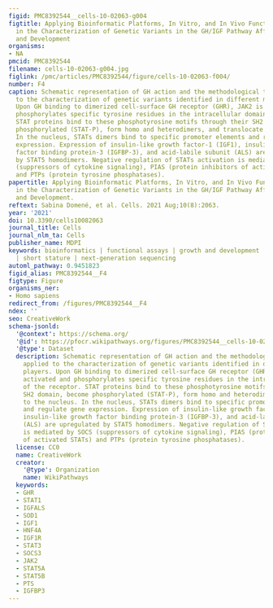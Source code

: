 ```yaml
---
figid: PMC8392544__cells-10-02063-g004
figtitle: Applying Bioinformatic Platforms, In Vitro, and In Vivo Functional Assays
  in the Characterization of Genetic Variants in the GH/IGF Pathway Affecting Growth
  and Development
organisms:
- NA
pmcid: PMC8392544
filename: cells-10-02063-g004.jpg
figlink: /pmc/articles/PMC8392544/figure/cells-10-02063-f004/
number: F4
caption: Schematic representation of GH action and the methodological tools applied
  to the characterization of genetic variants identified in different molecular players.
  Upon GH binding to dimerized cell-surface GH receptor (GHR), JAK2 is activated and
  phosphorylates specific tyrosine residues in the intracellular domain of the receptor.
  STAT proteins bind to these phosphotyrosine motifs through their SH2 domain, become
  phosphorylated (STAT-P), form homo and heterodimers, and translocate to the nucleus.
  In the nucleus, STATs dimers bind to specific promoter elements and regulate gene
  expression. Expression of insulin-like growth factor-1 (IGF1), insulin-like growth
  factor binding protein-3 (IGFBP-3), and acid-labile subunit (ALS) are upregulated
  by STAT5 homodimers. Negative regulation of STATs activation is mediated by SOCS
  (suppressors of cytokine signaling), PIAS (protein inhibitors of activated STATs)
  and PTPs (protein tyrosine phosphatases).
papertitle: Applying Bioinformatic Platforms, In Vitro, and In Vivo Functional Assays
  in the Characterization of Genetic Variants in the GH/IGF Pathway Affecting Growth
  and Development.
reftext: Sabina Domené, et al. Cells. 2021 Aug;10(8):2063.
year: '2021'
doi: 10.3390/cells10082063
journal_title: Cells
journal_nlm_ta: Cells
publisher_name: MDPI
keywords: bioinformatics | functional assays | growth and development | GH-IGF axis
  | short stature | next-generation sequencing
automl_pathway: 0.9451823
figid_alias: PMC8392544__F4
figtype: Figure
organisms_ner:
- Homo sapiens
redirect_from: /figures/PMC8392544__F4
ndex: ''
seo: CreativeWork
schema-jsonld:
  '@context': https://schema.org/
  '@id': https://pfocr.wikipathways.org/figures/PMC8392544__cells-10-02063-g004.html
  '@type': Dataset
  description: Schematic representation of GH action and the methodological tools
    applied to the characterization of genetic variants identified in different molecular
    players. Upon GH binding to dimerized cell-surface GH receptor (GHR), JAK2 is
    activated and phosphorylates specific tyrosine residues in the intracellular domain
    of the receptor. STAT proteins bind to these phosphotyrosine motifs through their
    SH2 domain, become phosphorylated (STAT-P), form homo and heterodimers, and translocate
    to the nucleus. In the nucleus, STATs dimers bind to specific promoter elements
    and regulate gene expression. Expression of insulin-like growth factor-1 (IGF1),
    insulin-like growth factor binding protein-3 (IGFBP-3), and acid-labile subunit
    (ALS) are upregulated by STAT5 homodimers. Negative regulation of STATs activation
    is mediated by SOCS (suppressors of cytokine signaling), PIAS (protein inhibitors
    of activated STATs) and PTPs (protein tyrosine phosphatases).
  license: CC0
  name: CreativeWork
  creator:
    '@type': Organization
    name: WikiPathways
  keywords:
  - GHR
  - STAT1
  - IGFALS
  - SOD1
  - IGF1
  - HNF4A
  - IGF1R
  - STAT3
  - SOCS3
  - JAK2
  - STAT5A
  - STAT5B
  - PTS
  - IGFBP3
---
```

